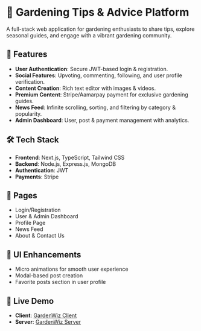 # 🌿 Gardening Tips & Advice Platform  

A full-stack web application for gardening enthusiasts to share tips, explore seasonal guides, and engage with a vibrant gardening community.  

## 🚀 Features  
- **User Authentication**: Secure JWT-based login & registration.  
- **Social Features**: Upvoting, commenting, following, and user profile verification.  
- **Content Creation**: Rich text editor with images & videos.  
- **Premium Content**: Stripe/Aamarpay payment for exclusive gardening guides.  
- **News Feed**: Infinite scrolling, sorting, and filtering by category & popularity.  
- **Admin Dashboard**: User, post & payment management with analytics.  

## 🛠 Tech Stack  
- **Frontend**: Next.js, TypeScript, Tailwind CSS  
- **Backend**: Node.js, Express.js, MongoDB  
- **Authentication**: JWT  
- **Payments**: Stripe

## 📌 Pages  
- Login/Registration  
- User & Admin Dashboard  
- Profile Page  
- News Feed  
- About & Contact Us  

## 🎨 UI Enhancements  
- Micro animations for smooth user experience  
- Modal-based post creation  
- Favorite posts section in user profile  

## 🔗 Live Demo  
- **Client**: [GardenWiz Client](https://gardenwiz-client.vercel.app/)  
- **Server**: [GardenWiz Server](https://gardenwiz-server.vercel.app/)  